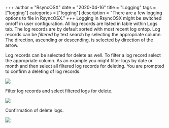 +++
author = "RsyncOSX"
date = "2020-04-16"
title =  "Logging"
tags = ["logging"]
categories = ["logging"]
description = "There are a few logging options to file in RsyncOSX."
+++
Logging in RsyncOSX might be switched on/off in user configuration. All log records are listed in table within Logs tab. The log records are by default sorted with most recent log ontop. Log records can be *filtered* by text search by selecting the appropriate column. The direction, ascending or descending, is selected by direction of the arrow.

Log records can be selected for delete as well. To filter a log record select the appropriate column. As an example you might filter logs by date or month and then select all filtered log records for deleting. You are prompted to confirm a deleting of log records.

![](/images/RsyncOSX/master/logging/log1.png)

Filter log records and select filtered logs for delete.

![](/images/RsyncOSX/master/logging/log2.png)

Confirmation of delete logs.

![](/images/RsyncOSX/master/logging/log3.png)
